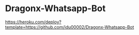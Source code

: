 # Dragonx-Whatsapp-Bot





https://heroku.com/deploy?template=https://github.com/idu00002/Dragonx-Whatsapp-Bot
